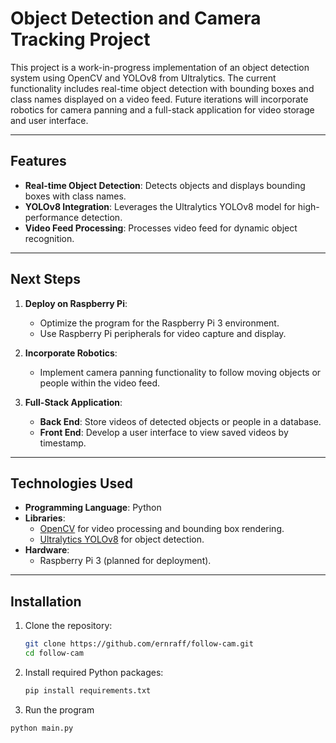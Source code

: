# Object Detection and Camera Tracking Project

This project is a work-in-progress implementation of an object detection system using OpenCV and YOLOv8 from Ultralytics. The current functionality includes real-time object detection with bounding boxes and class names displayed on a video feed. Future iterations will incorporate robotics for camera panning and a full-stack application for video storage and user interface.

---

## Features

- **Real-time Object Detection**: Detects objects and displays bounding boxes with class names.
- **YOLOv8 Integration**: Leverages the Ultralytics YOLOv8 model for high-performance detection.
- **Video Feed Processing**: Processes video feed for dynamic object recognition.

---

## Next Steps

1. **Deploy on Raspberry Pi**:
   - Optimize the program for the Raspberry Pi 3 environment.
   - Use Raspberry Pi peripherals for video capture and display.

2. **Incorporate Robotics**:
   - Implement camera panning functionality to follow moving objects or people within the video feed.

3. **Full-Stack Application**:
   - **Back End**: Store videos of detected objects or people in a database.
   - **Front End**: Develop a user interface to view saved videos by timestamp.

---

## Technologies Used

- **Programming Language**: Python
- **Libraries**:
  - [OpenCV](https://opencv.org/) for video processing and bounding box rendering.
  - [Ultralytics YOLOv8](https://github.com/ultralytics/yolov8) for object detection.
- **Hardware**:
  - Raspberry Pi 3 (planned for deployment).

---

## Installation

1. Clone the repository:
   ```bash
   git clone https://github.com/ernraff/follow-cam.git
   cd follow-cam

2. Install required Python packages:
   ```bash
   pip install requirements.txt

3.  Run the program
   ```bash
   python main.py
   
